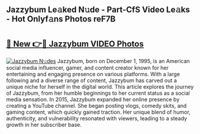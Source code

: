 ## Jazzybum Le𝚊ked N𝚞de - Part-CfS Video Le𝚊ks - Hot Onlyf𝚊ns Photos reF7B

# <h2><a href="http://ac26750.deff.icu/?id=Jazzybum">🔗 New 👉🔴 Jazzybum VIDEO Photos</a></h2>

[![Jazzybum N𝚞des](https://i.imgur.com/rIISA9y.gif)](http://ac26750.deff.icu/?id=Jazzybum)
Jazzybum, born on December 1, 1995, is an American social media influencer, gamer, and content creator known for her entertaining and engaging presence on various platforms. With a large following and a diverse range of content, Jazzybum has carved out a unique niche for herself in the digital world. This article explores the journey of Jazzybum, from her humble beginnings to her current status as a social media sensation. In 2015, Jazzybum expanded her online presence by creating a YouTube channel. She began posting vlogs, comedy skits, and gaming content, which quickly gained traction. Her unique blend of humor, authenticity, and vulnerability resonated with viewers, leading to a steady growth in her subscriber base.

